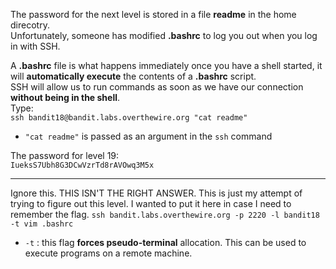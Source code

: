The password for the next level is stored in a file **readme** in the home direcotry.\
Unfortunately, someone has modified **.bashrc** to log you out when you log in with SSH.

A **.bashrc** file is what happens immediately once you have a shell started, it will **automatically execute** the contents of a **.bashrc** script.\
SSH will allow us to run commands as soon as we have our connection **without being in the shell**.\
Type:\
`ssh bandit18@bandit.labs.overthewire.org "cat readme"`
- `"cat readme"` is passed as an argument in the `ssh` command

The password for level 19:\
`IueksS7Ubh8G3DCwVzrTd8rAVOwq3M5x`

- - -

Ignore this.  THIS ISN'T THE RIGHT ANSWER. This is just my attempt of trying to figure out this level. I wanted to put it here in case I need to remember the flag.
`ssh bandit.labs.overthewire.org -p 2220 -l bandit18 -t vim .bashrc`
- `-t` : this flag **forces pseudo-terminal** allocation. This can be used to execute programs on a remote machine.
